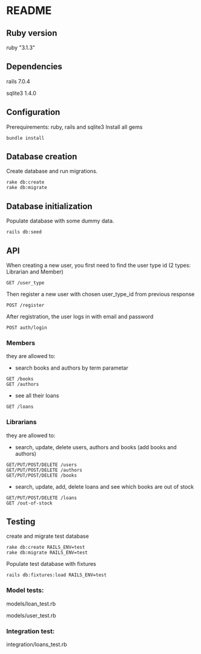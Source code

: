# README


## Ruby version

ruby "3.1.3"

## Dependencies

rails  7.0.4

sqlite3 1.4.0

## Configuration

Prerequirements: ruby, rails and sqlite3
Install all gems

```
bundle install
```

## Database creation

Create database and  run migrations.

```
rake db:create
rake db:migrate
```
 

## Database initialization

Populate database with some dummy data.

```
rails db:seed
```

## API
When creating a new user, you first need to find the user type id (2 types: Librarian and Member)
```
GET /user_type
```
Then register a new user with chosen user_type_id from previous response
```
POST /register
```
After registration, the user logs in with email and password
```
POST auth/login
```

### Members
they are allowed to:

* search books and authors by term parametar

```
GET /books
GET /authors
```

* see all their loans
```
GET /loans
```

### Librarians
they are allowed to:

* search, update, delete users, authors and books (add books and authors)

```
GET/PUT/POST/DELETE /users
GET/PUT/POST/DELETE /authors
GET/PUT/POST/DELETE /books
```

* search, update, add, delete loans and see which books are out of stock

```
GET/PUT/POST/DELETE /loans
GET /out-of-stock
```
## Testing

create and migrate test database

```
rake db:create RAILS_ENV=test
rake db:migrate RAILS_ENV=test
```
Populate test database with fixtures

```
rails db:fixtures:load RAILS_ENV=test
```

### Model tests:

models/loan_test.rb

models/user_test.rb

### Integration test:

integration/loans_test.rb
